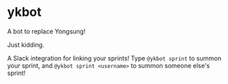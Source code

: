 # ykbot

A bot to replace Yongsung!

Just kidding.

A Slack integration for linking your sprints! Type `@ykbot sprint` to summon your sprint, and `@ykbot sprint <username>` to summon someone else's sprint!
